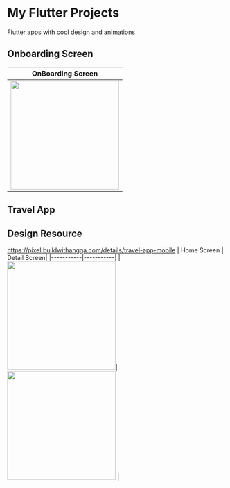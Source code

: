# My Flutter Projects
Flutter apps with cool design and animations

## Onboarding Screen

 | OnBoarding Screen |
 |----------------------|
 |<img src="https://media.giphy.com/media/9svcqJuw6jJ8bXzG8b/giphy.gif" width="250" >

## Travel App
## Design Resource
 https://pixel.buildwithangga.com/details/travel-app-mobile
 | Home Screen | Detail Screen|
 |-----------|-----------|
 |<img src="https://media.giphy.com/media/4h6EXncjb7snGVszDy/giphy.gif" width="250" >|<img src="https://media.giphy.com/media/iENl4wT3KtjBO4DP8F/giphy.gif" width="250"> |
 